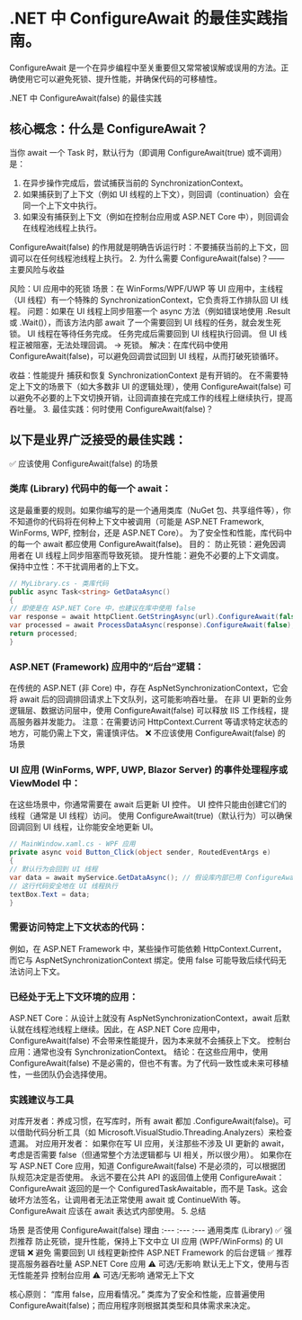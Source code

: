 # .NET 中 ConfigureAwait 的最佳实践指南。

ConfigureAwait 是一个在异步编程中至关重要但又常常被误解或误用的方法。正确使用它可以避免死锁、提升性能，并确保代码的可移植性。

.NET 中 ConfigureAwait(false) 的最佳实践

## 核心概念：什么是 ConfigureAwait？

当你 await 一个 Task 时，默认行为（即调用 ConfigureAwait(true) 或不调用）是：

1. 在异步操作完成后，尝试捕获当前的 SynchronizationContext。
2. 如果捕获到了上下文（例如 UI 线程的上下文），则回调（continuation）会在同一个上下文中执行。
3. 如果没有捕获到上下文（例如在控制台应用或 ASP.NET Core 中），则回调会在线程池线程上执行。

ConfigureAwait(false) 的作用就是明确告诉运行时：不要捕获当前的上下文，回调可以在任何线程池线程上执行。 2. 为什么需要 ConfigureAwait(false)？—— 主要风险与收益

风险：UI 应用中的死锁
场景：在 WinForms/WPF/UWP 等 UI 应用中，主线程（UI 线程）有一个特殊的 SynchronizationContext，它负责将工作排队回 UI 线程。
问题：如果在 UI 线程上同步阻塞一个 async 方法（例如错误地使用 .Result 或 .Wait()），而该方法内部 await 了一个需要回到 UI 线程的任务，就会发生死锁。
UI 线程在等待任务完成。
任务完成后需要回到 UI 线程执行回调。
但 UI 线程正被阻塞，无法处理回调。
→ 死锁。
解决：在库代码中使用 ConfigureAwait(false)，可以避免回调尝试回到 UI 线程，从而打破死锁循环。

收益：性能提升
捕获和恢复 SynchronizationContext 是有开销的。
在不需要特定上下文的场景下（如大多数非 UI 的逻辑处理），使用 ConfigureAwait(false) 可以避免不必要的上下文切换开销，让回调直接在完成工作的线程上继续执行，提高吞吐量。 3. 最佳实践：何时使用 ConfigureAwait(false)？

## 以下是业界广泛接受的最佳实践：

✅ 应该使用 ConfigureAwait(false) 的场景

### 类库 (Library) 代码中的每一个 await：

这是最重要的规则。如果你编写的是一个通用类库（NuGet 包、共享组件等），你不知道你的代码将在何种上下文中被调用（可能是 ASP.NET Framework, WinForms, WPF, 控制台，还是 ASP.NET Core）。
为了安全性和性能，库代码中的每一个 await 都应使用 ConfigureAwait(false)。
目的：
防止死锁：避免因调用者在 UI 线程上同步阻塞而导致死锁。
提升性能：避免不必要的上下文调度。
保持中立性：不干扰调用者的上下文。

```csharp
// MyLibrary.cs - 类库代码
public async Task<string> GetDataAsync()
{
// 即使是在 ASP.NET Core 中，也建议在库中使用 false
var response = await httpClient.GetStringAsync(url).ConfigureAwait(false);
var processed = await ProcessDataAsync(response).ConfigureAwait(false);
return processed;
}
```

### ASP.NET (Framework) 应用中的“后台”逻辑：

在传统的 ASP.NET (非 Core) 中，存在 AspNetSynchronizationContext，它会将 await 后的回调排回请求上下文队列，这可能影响吞吐量。
在非 UI 更新的业务逻辑层、数据访问层中，使用 ConfigureAwait(false) 可以释放 IIS 工作线程，提高服务器并发能力。
注意：在需要访问 HttpContext.Current 等请求特定状态的地方，可能仍需上下文，需谨慎评估。
❌ 不应该使用 ConfigureAwait(false) 的场景

### UI 应用 (WinForms, WPF, UWP, Blazor Server) 的事件处理程序或 ViewModel 中：

在这些场景中，你通常需要在 await 后更新 UI 控件。
UI 控件只能由创建它们的线程（通常是 UI 线程）访问。
使用 ConfigureAwait(true)（默认行为）可以确保回调回到 UI 线程，让你能安全地更新 UI。

```csharp
// MainWindow.xaml.cs - WPF 应用
private async void Button_Click(object sender, RoutedEventArgs e)
{
// 默认行为会回到 UI 线程
var data = await myService.GetDataAsync(); // 假设库内部已用 ConfigureAwait(false)
// 这行代码安全地在 UI 线程执行
textBox.Text = data;
}
```

### 需要访问特定上下文状态的代码：

例如，在 ASP.NET Framework 中，某些操作可能依赖 HttpContext.Current，而它与 AspNetSynchronizationContext 绑定。使用 false 可能导致后续代码无法访问上下文。

### 已经处于无上下文环境的应用：

ASP.NET Core：从设计上就没有 AspNetSynchronizationContext，await 后默认就在线程池线程上继续。因此，在 ASP.NET Core 应用中，ConfigureAwait(false) 不会带来性能提升，因为本来就不会捕获上下文。
控制台应用：通常也没有 SynchronizationContext。
结论：在这些应用中，使用 ConfigureAwait(false) 不是必需的，但也不有害。为了代码一致性或未来可移植性，一些团队仍会选择使用。

### 实践建议与工具

对库开发者：养成习惯，在写库时，所有 await 都加 .ConfigureAwait(false)。可以借助代码分析工具（如 Microsoft.VisualStudio.Threading.Analyzers）来检查遗漏。
对应用开发者：
如果你在写 UI 应用，关注那些不涉及 UI 更新的 await，考虑是否需要 false（但通常整个方法逻辑都与 UI 相关，所以很少用）。
如果你在写 ASP.NET Core 应用，知道 ConfigureAwait(false) 不是必须的，可以根据团队规范决定是否使用。
永远不要在公共 API 的返回值上使用 ConfigureAwait：
ConfigureAwait 返回的是一个 ConfiguredTaskAwaitable，而不是 Task。这会破坏方法签名，让调用者无法正常使用 await 或 ContinueWith 等。ConfigureAwait 应该在 await 表达式内部使用。 5. 总结

场景 是否使用 ConfigureAwait(false) 理由
:--- :--- :---
通用类库 (Library) ✅ 强烈推荐 防止死锁，提升性能，保持上下文中立
UI 应用 (WPF/WinForms) 的 UI 逻辑 ❌ 避免 需要回到 UI 线程更新控件
ASP.NET Framework 的后台逻辑 ✅ 推荐 提高服务器吞吐量
ASP.NET Core 应用 ⚠️ 可选/无影响 默认无上下文，使用与否无性能差异
控制台应用 ⚠️ 可选/无影响 通常无上下文

核心原则：
“库用 false，应用看情况。”
类库为了安全和性能，应普遍使用 ConfigureAwait(false)；而应用程序则根据其类型和具体需求来决定。
